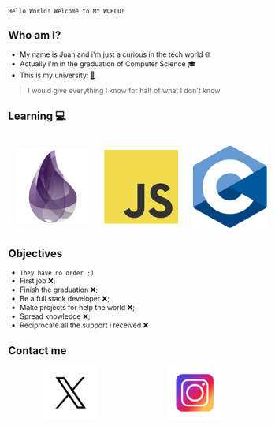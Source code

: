 `Hello World! Welcome to MY WORLD!`

## Who am I?
- My name is Juan and i'm just a curious in the tech world :globe_with_meridians:
- Actually i'm in the graduation of Computer Science :mortar_board:
- This is my university: [:school:](https://www.uenf.br)


> I would give everything I know for half of what I don't know


## Learning :computer:
<div style="display: flex; justify-content:space-around; align-items: center; margin: 40px 0">
<img src="images/elixirlogo.png" style="position:float; width:150px; margin:0 15px;"/>
<img src="images/js.png" style="position:float; width:150px; margin: 0 15px;"/>
<img src="images/c.png" style="position:float; width:150px; margin: 0 15px"/>
</div>

## Objectives
- `They have no order ;)`
- First job :x:;
- Finish the graduation :x:;
- Be a full stack developer :x:;
- Make projects for help the world :x:;
- Spread knowledge :x:;
- Reciprocate all the support i received :x:

## Contact me


<div style="display: flex; justify-content:space-around; align-items: center;">
<a href="https://twitter.com/juanzeenho"> <img src="images/x.png" href="https://www.instagram.com/juanzeenn/" style=" width:110px; margin: 0 15px;"/></a>
<a href="https://twitter.com/juanzeenho"> <img src="images/insta.png" href="https://www.instagram.com/juanzeenn/" style=" width:110px; margin: 0 15px;"/></a>
</div>
